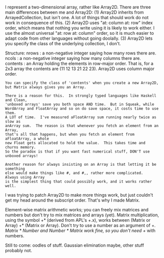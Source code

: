 I represent a two-dimensional array, rather like Array2D.There are three main differences between me and Array2D:(1) Array2D inherits from ArrayedCollection, but isn't one.  A lot of things that should work    do not work in consequence of this.(2) Array2D uses "at: column at: row" index order, which means that nothing you write using    it is likely to work either.  I use the almost universal "at: row at: column" order, so it is    much easier to adapt code from other languages without going doolally.(3) Array2D lets you specify the class of the underlying collection, I don't.Structure:  nrows : a non-negative integer saying how many rows there are.  ncols : a non-negative integer saying how many columns there are.  contents : an Array holding the elements in row-major order.  That is, for a 2x3 array    the contents are (11 12 13 21 22 23).  Array2D uses column major order.    You can specify the class of 'contents' when you create a new Array2D,    but Matrix always gives you an Array.    There is a reason for this.  In strongly typed languages like Haskell and Clean,    'unboxed arrays' save you both space AND time.  But in Squeak, while    WordArray and FloatArray and so on do save space, it costs time to use them.    A LOT of time.  I've measured aFloatArray sum running nearly twice as slow as    anArray sum.  The reason is that whenever you fetch an element from an Array,    that's all that happens, but when you fetch an element from aFloatArray, a whole    new Float gets allocated to hold the value.  This takes time and churns memory.    So the paradox is that if you want fast numerical stuff, DON'T use unboxed arrays!    Another reason for always insisting on an Array is that letting it be something    else would make things like #, and #,, rather more complicated.  Always using Array    is the simplest thing that could possibly work, and it works rather well.I was trying to patch Array2D to make more things work, but just couldn't get my headaround the subscript order.  That's why I made Matrix.Element-wise matrix arithmetic works; you can freely mix matrices and numbers butdon't try to mix matrices and arrays (yet).Matrix multiplication, using the symbol +* (derived from APL's +.x), works between(Matrix or Array) +* (Matrix or Array).  Don't try to use a number as an argument of +*.Matrix * Number and Number * Matrix work fine, so you don't need +* with numbers.Still to come: oodles of stuff.  Gaussian elimination maybe, other stuff probably not.